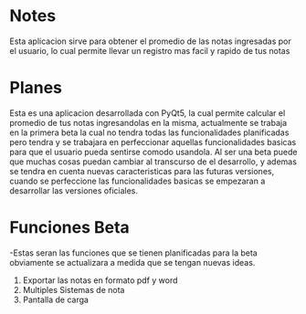 # Notes
Esta aplicacion sirve para obtener el promedio de las notas ingresadas por el usuario, lo cual permite llevar un registro mas facil y rapido de tus notas

# Planes
Esta es una aplicacion desarrollada con PyQt5, la cual permite calcular el promedio de tus notas ingresandolas en la misma, actualmente se trabaja en la primera beta la cual no tendra todas las funcionalidades planificadas pero tendra y se trabajara en perfeccionar aquellas funcionalidades basicas para que el usuario pueda sentirse comodo usandola. Al ser una beta puede que muchas cosas puedan cambiar al transcurso de el desarrollo, y ademas se tendra en cuenta nuevas caracteristicas para las futuras versiones, cuando se perfeccione las funcionalidades basicas se empezaran a desarrollar las versiones oficiales.

# Funciones Beta
-Estas seran las funciones que se tienen planificadas para la beta
obviamente se actualizara a medida que se tengan nuevas ideas.

1. Exportar las notas en formato pdf y word
2. Multiples Sistemas de nota
3. Pantalla de carga







